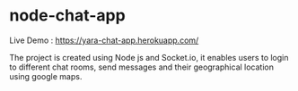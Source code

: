 # node-chat-app
Live Demo : https://yara-chat-app.herokuapp.com/

The project is created using Node js and Socket.io, it enables users to login to different chat rooms, send messages and their geographical location using google maps.
